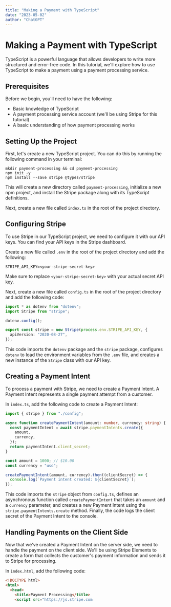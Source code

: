 ```yaml
---
title: "Making a Payment with TypeScript"
date: "2023-05-02"
author: "ChatGPT"
---
```


# Making a Payment with TypeScript

TypeScript is a powerful language that allows developers to write more structured and error-free code. In this tutorial, we'll explore how to use TypeScript to make a payment using a payment processing service.

## Prerequisites

Before we begin, you'll need to have the following:

- Basic knowledge of TypeScript
- A payment processing service account (we'll be using Stripe for this tutorial)
- A basic understanding of how payment processing works

## Setting Up the Project

First, let's create a new TypeScript project. You can do this by running the following command in your terminal:

```
mkdir payment-processing && cd payment-processing
npm init -y
npm install --save stripe @types/stripe
```

This will create a new directory called `payment-processing`, initialize a new npm project, and install the Stripe package along with its TypeScript definitions.

Next, create a new file called `index.ts` in the root of the project directory.

## Configuring Stripe

To use Stripe in our TypeScript project, we need to configure it with our API keys. You can find your API keys in the Stripe dashboard.

Create a new file called `.env` in the root of the project directory and add the following:

```
STRIPE_API_KEY=<your-stripe-secret-key>
```

Make sure to replace `<your-stripe-secret-key>` with your actual secret API key.

Next, create a new file called `config.ts` in the root of the project directory and add the following code:

```typescript
import * as dotenv from "dotenv";
import Stripe from "stripe";

dotenv.config();

export const stripe = new Stripe(process.env.STRIPE_API_KEY, {
  apiVersion: "2020-08-27",
});
```

This code imports the `dotenv` package and the `stripe` package, configures `dotenv` to load the environment variables from the `.env` file, and creates a new instance of the `Stripe` class with our API key.

## Creating a Payment Intent

To process a payment with Stripe, we need to create a Payment Intent. A Payment Intent represents a single payment attempt from a customer.

In `index.ts`, add the following code to create a Payment Intent:

```typescript
import { stripe } from "./config";

async function createPaymentIntent(amount: number, currency: string) {
  const paymentIntent = await stripe.paymentIntents.create({
    amount,
    currency,
  });
  return paymentIntent.client_secret;
}

const amount = 1000; // $10.00
const currency = "usd";

createPaymentIntent(amount, currency).then((clientSecret) => {
  console.log(`Payment intent created: ${clientSecret}`);
});
```

This code imports the `stripe` object from `config.ts`, defines an asynchronous function called `createPaymentIntent` that takes an `amount` and a `currency` parameter, and creates a new Payment Intent using the `stripe.paymentIntents.create` method. Finally, the code logs the client secret of the Payment Intent to the console.

## Handling Payments on the Client Side

Now that we've created a Payment Intent on the server side, we need to handle the payment on the client side. We'll be using Stripe Elements to create a form that collects the customer's payment information and sends it to Stripe for processing.

In `index.html`, add the following code:

```html
<!DOCTYPE html>
<html>
  <head>
    <title>Payment Processing</title>
    <script src="https://js.stripe.com
```
